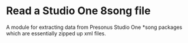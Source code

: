 # Read a Studio One 8song file

A module for extracting data from Presonus Studio One *song packages which are essentially zipped up xml files.
